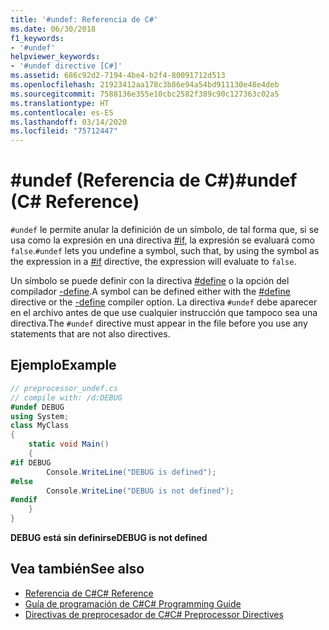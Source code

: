 ```yaml
---
title: '#undef: Referencia de C#'
ms.date: 06/30/2018
f1_keywords:
- '#undef'
helpviewer_keywords:
- '#undef directive [C#]'
ms.assetid: 686c92d2-7194-4be4-b2f4-80091712d513
ms.openlocfilehash: 21923412aa178c3b86e94a54bd911130e48e4deb
ms.sourcegitcommit: 7588136e355e10cbc2582f389c90c127363c02a5
ms.translationtype: HT
ms.contentlocale: es-ES
ms.lasthandoff: 03/14/2020
ms.locfileid: "75712447"
---
```

# <a name="undef-c-reference"></a><span data-ttu-id="96509-102">#undef (Referencia de C#)</span><span class="sxs-lookup"><span data-stu-id="96509-102">#undef (C# Reference)</span></span>
<span data-ttu-id="96509-103">`#undef` le permite anular la definición de un símbolo, de tal forma que, si se usa como la expresión en una directiva [#if](./preprocessor-if.md), la expresión se evaluará como `false`.</span><span class="sxs-lookup"><span data-stu-id="96509-103">`#undef` lets you undefine a symbol, such that, by using the symbol as the expression in a [#if](./preprocessor-if.md) directive, the expression will evaluate to `false`.</span></span>  
  
 <span data-ttu-id="96509-104">Un símbolo se puede definir con la directiva [#define](./preprocessor-define.md) o la opción del compilador [-define](../compiler-options/define-compiler-option.md).</span><span class="sxs-lookup"><span data-stu-id="96509-104">A symbol can be defined either with the [#define](./preprocessor-define.md) directive or the [-define](../compiler-options/define-compiler-option.md) compiler option.</span></span> <span data-ttu-id="96509-105">La directiva `#undef` debe aparecer en el archivo antes de que use cualquier instrucción que tampoco sea una directiva.</span><span class="sxs-lookup"><span data-stu-id="96509-105">The `#undef` directive must appear in the file before you use any statements that are not also directives.</span></span>  
  
## <a name="example"></a><span data-ttu-id="96509-106">Ejemplo</span><span class="sxs-lookup"><span data-stu-id="96509-106">Example</span></span>  

```csharp
// preprocessor_undef.cs  
// compile with: /d:DEBUG  
#undef DEBUG  
using System;  
class MyClass
{  
    static void Main()
    {  
#if DEBUG  
        Console.WriteLine("DEBUG is defined");  
#else  
        Console.WriteLine("DEBUG is not defined");  
#endif  
    }  
}  
```

<span data-ttu-id="96509-107">**DEBUG está sin definirse**</span><span class="sxs-lookup"><span data-stu-id="96509-107">**DEBUG is not defined**</span></span>

## <a name="see-also"></a><span data-ttu-id="96509-108">Vea también</span><span class="sxs-lookup"><span data-stu-id="96509-108">See also</span></span>

- [<span data-ttu-id="96509-109">Referencia de C#</span><span class="sxs-lookup"><span data-stu-id="96509-109">C# Reference</span></span>](../index.md)
- [<span data-ttu-id="96509-110">Guía de programación de C#</span><span class="sxs-lookup"><span data-stu-id="96509-110">C# Programming Guide</span></span>](../../programming-guide/index.md)
- [<span data-ttu-id="96509-111">Directivas de preprocesador de C#</span><span class="sxs-lookup"><span data-stu-id="96509-111">C# Preprocessor Directives</span></span>](./index.md)
